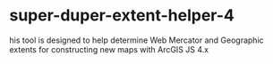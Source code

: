 # super-duper-extent-helper-4
his tool is designed to help determine Web Mercator and Geographic extents for constructing new maps with ArcGIS JS 4.x
